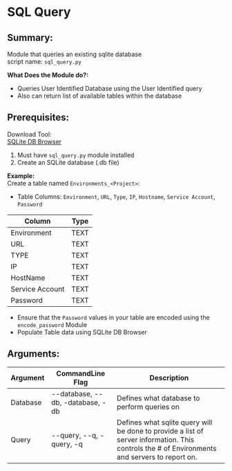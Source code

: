 # SQL Query
## Summary:
Module that queries an existing sqlite database <br>
script name: `sql_query.py` <br>

__What Does the Module do?:__ <br>

* Queries User Identified Database using the User Identified query
* Also can return list of available tables within the database

## Prerequisites:
Download Tool:<br>
[SQLite DB Browser](https://sqlitebrowser.org/)<br>

1. Must have `sql_query.py` module installed
1. Create an SQLite database (.db file)

__Example:__ <br>
Create a table named `Environments_<Project>`: <br>

* Table Columns: `Environment`, `URL`, `Type`, `IP`, `Hostname`, `Service Account`, `Password` <br>

Column       |     Type
------------ | -------------
Environment | TEXT
URL | TEXT
TYPE | TEXT
IP | TEXT
HostName | TEXT
Service Account | TEXT
Password | TEXT

* Ensure that the `Password` values in your table are encoded using the `encode_password` Module
* Populate Table data using SQLite DB Browser

## Arguments:
  Argument   |     CommandLine Flag   |   Description
------------ | ------------- | -------------
Database | --database, --db, -database, -db | Defines what database to perform queries on
Query | --query, --q, -query, -q | Defines what sqlite query will be done to provide a list of server information. This controls the # of Environments and servers to report on.